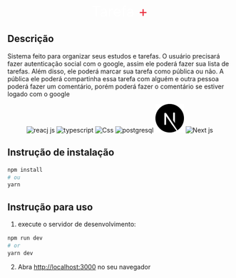 <p align="center"><a href="https://tarefas-plus-kohl.vercel.app/" style="text-decoration: none; color: #FFF; font-size: 32px;">Tarefa <span style="color: #ea3140;">+</span></a>  </p>

## Descrição
Sistema feito para organizar seus estudos e tarefas. O usuário precisará fazer autenticação social com o google, assim ele poderá fazer sua lista de tarefas. Além disso, ele poderá marcar sua tarefa como pública ou não. A pública ele poderá compartinha essa tarefa com alguém e outra pessoa poderá fazer um comentário, porém poderá fazer o comentário se estiver logado com o google

<p align="center">
    <img alt="reacj js" src="https://img.shields.io/badge/React-20232A?style=for-the-badge&logo=react&logoColor=61DAFB"/>
    <img alt="typescript" src="https://img.shields.io/badge/TypeScript-007ACC?style=for-the-badge&logo=typescript&logoColor=white"/>
    <img alt="Css" src="https://img.shields.io/badge/CSS3-1572B6?style=for-the-badge&logo=css3&logoColor=white"/>
    <img alt="postgresql" src="https://img.shields.io/badge/PostgreSQL-316192?style=for-the-badge&logo=postgresql&logoColor=white"/>
    <img alt="Next js" src="./public/assets/next-js.svg"/>
    <img alt="Next js" src="https://camo.githubusercontent.com/0085057468e412e31f6a14046882dfaa46d4ebd03021ec4c28724def68d17896/68747470733a2f2f70726576696577732e6a756d7073686172652e636f6d2f7468756d622f38313562633031623739366464366631373333633935376335616631393439333334623665626631613431636237383263383138663362633833383430343965323531646361366532336330633437373638636137393739366539393036376132343934633961336461393961353036326534353030343134306264363334613037363935343432643631633366663961323139656531323435613230656533" style="width: 30px;"/>
</p>

## Instrução de instalação
```bash
npm install
# ou 
yarn
```

## Instrução para uso

1. execute o servidor de desenvolvimento:

```bash
npm run dev
# or
yarn dev
```
2. Abra [http://localhost:3000](http://localhost:3000) no seu navegador
